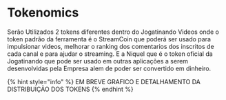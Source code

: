 # Tokenomics

Serão Utilizados 2 tokens diferentes dentro do Jogatinando Videos onde o token padrão da ferramenta é o StreamCoin que poderá ser usado para impulsionar videos, melhorar o ranking dos comentarios dos inscritos de cada canal e para ajudar o streaming. E a Niquel que é o token oficial da Jogatinando que pode ser usado em outras aplicações a serem desenvolvidas pela Empresa alem de poder ser convertido em dinheiro.

{% hint style="info" %}
EM BREVE GRAFICO E DETALHAMENTO DA DISTRIBUIÇÃO DOS TOKENS
{% endhint %}

